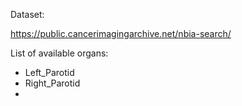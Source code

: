 Dataset:

https://public.cancerimagingarchive.net/nbia-search/

List of available organs:
* Left_Parotid
* Right_Parotid
* 
